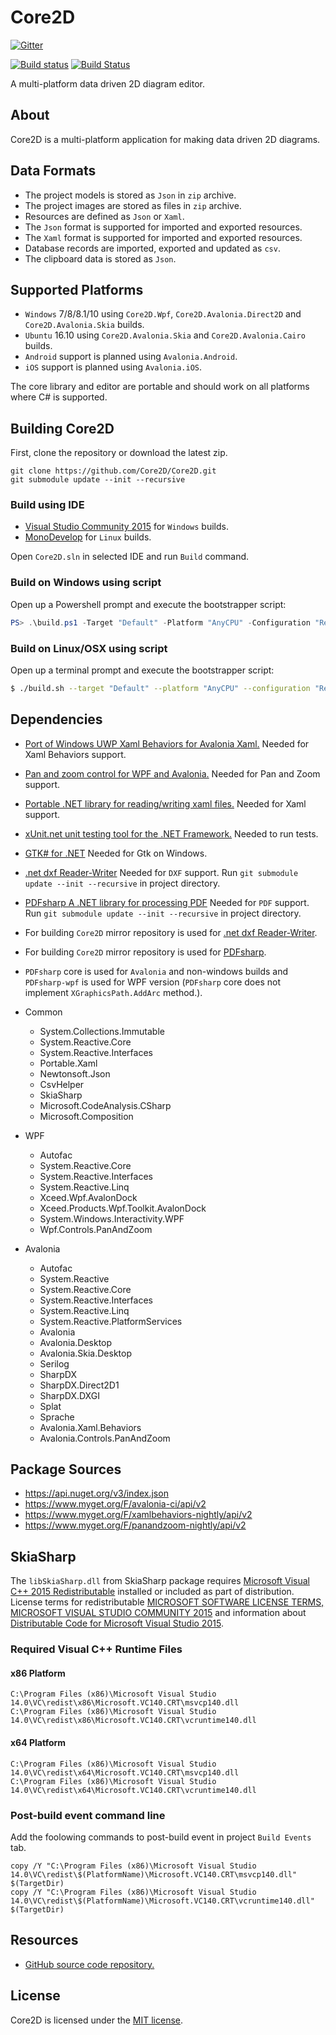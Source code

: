 # Core2D

[![Gitter](https://badges.gitter.im/Join%20Chat.svg)](https://gitter.im/Core2D/Core2D?utm_source=badge&utm_medium=badge&utm_campaign=pr-badge)

[![Build status](https://ci.appveyor.com/api/projects/status/7k1e0voeit7od9bw/branch/master?svg=true)](https://ci.appveyor.com/project/wieslawsoltes/core2d/branch/master)
[![Build Status](https://travis-ci.org/Core2D/Core2D.svg?branch=master)](https://travis-ci.org/Core2D/Core2D)

A multi-platform data driven 2D diagram editor.

## About

Core2D is a multi-platform application for making data driven 2D diagrams.

## Data Formats

* The project models is stored as `Json` in `zip` archive.
* The project images are stored  as files in `zip` archive.
* Resources are defined as `Json` or `Xaml`.
* The `Json` format is supported for imported and exported resources. 
* The `Xaml` format is supported for imported and exported resources. 
* Database records are imported, exported and updated as `csv`.
* The clipboard data is stored as `Json`.

## Supported Platforms

* `Windows` 7/8/8.1/10 using `Core2D.Wpf`, `Core2D.Avalonia.Direct2D` and `Core2D.Avalonia.Skia` builds.
* `Ubuntu` 16.10 using `Core2D.Avalonia.Skia` and `Core2D.Avalonia.Cairo` builds.
* `Android` support is planned using `Avalonia.Android`.
* `iOS` support is planned using `Avalonia.iOS`.

The core library and editor are portable and should work on all platforms where C# is supported.

## Building Core2D

First, clone the repository or download the latest zip.
```
git clone https://github.com/Core2D/Core2D.git
git submodule update --init --recursive
```

### Build using IDE

* [Visual Studio Community 2015](https://www.visualstudio.com/en-us/products/visual-studio-community-vs.aspx) for `Windows` builds.
* [MonoDevelop](http://www.monodevelop.com/) for `Linux` builds.

Open `Core2D.sln` in selected IDE and run `Build` command.

### Build on Windows using script

Open up a Powershell prompt and execute the bootstrapper script:
```PowerShell
PS> .\build.ps1 -Target "Default" -Platform "AnyCPU" -Configuration "Release"
```

### Build on Linux/OSX using script

Open up a terminal prompt and execute the bootstrapper script:
```Bash
$ ./build.sh --target "Default" --platform "AnyCPU" --configuration "Release"
```

## Dependencies

* [Port of Windows UWP Xaml Behaviors for Avalonia Xaml.](https://github.com/XamlBehaviors/XamlBehaviors) Needed for Xaml Behaviors support.
* [Pan and zoom control for WPF and Avalonia.](https://github.com/wieslawsoltes/MatrixPanAndZoomDemo) Needed for Pan and Zoom support.
* [Portable .NET library for reading/writing xaml files.](https://github.com/cwensley/Portable.Xaml) Needed for Xaml support.
* [xUnit.net unit testing tool for the .NET Framework.](https://github.com/xunit/xunit) Needed to run tests.
* [GTK# for .NET](http://www.mono-project.com/download/#download-win) Needed for Gtk on Windows.
* [.net dxf Reader-Writer](http://netdxf.codeplex.com/) Needed for `DXF` support. Run `git submodule update --init --recursive` in project directory.
* [PDFsharp A .NET library for processing PDF](https://github.com/empira/PDFsharp) Needed for `PDF` support. Run `git submodule update --init --recursive` in project directory.
* For building `Core2D` mirror repository is used for [.net dxf Reader-Writer](https://github.com/Core2D/netdxf).
* For building `Core2D` mirror repository is used for [PDFsharp](https://github.com/Core2D/PDFsharp). 
* `PDFsharp` core is used for `Avalonia` and non-windows builds and `PDFsharp-wpf` is used for WPF version (`PDFsharp` core does not implement `XGraphicsPath.AddArc` method.).

* Common
  * System.Collections.Immutable
  * System.Reactive.Core
  * System.Reactive.Interfaces
  * Portable.Xaml
  * Newtonsoft.Json
  * CsvHelper
  * SkiaSharp
  * Microsoft.CodeAnalysis.CSharp
  * Microsoft.Composition
* WPF
  * Autofac
  * System.Reactive.Core
  * System.Reactive.Interfaces
  * System.Reactive.Linq
  * Xceed.Wpf.AvalonDock
  * Xceed.Products.Wpf.Toolkit.AvalonDock
  * System.Windows.Interactivity.WPF
  * Wpf.Controls.PanAndZoom
* Avalonia
  * Autofac
  * System.Reactive
  * System.Reactive.Core
  * System.Reactive.Interfaces
  * System.Reactive.Linq
  * System.Reactive.PlatformServices
  * Avalonia
  * Avalonia.Desktop
  * Avalonia.Skia.Desktop
  * Serilog
  * SharpDX
  * SharpDX.Direct2D1
  * SharpDX.DXGI
  * Splat
  * Sprache
  * Avalonia.Xaml.Behaviors
  * Avalonia.Controls.PanAndZoom

## Package Sources

* https://api.nuget.org/v3/index.json
* https://www.myget.org/F/avalonia-ci/api/v2
* https://www.myget.org/F/xamlbehaviors-nightly/api/v2
* https://www.myget.org/F/panandzoom-nightly/api/v2

## SkiaSharp

The `libSkiaSharp.dll` from SkiaSharp package requires [Microsoft Visual C++ 2015 Redistributable](https://www.microsoft.com/en-us/download/details.aspx?id=52982) installed or included as part of distribution. License terms for redistributable
[MICROSOFT SOFTWARE LICENSE TERMS, MICROSOFT VISUAL STUDIO COMMUNITY 2015](https://www.visualstudio.com/en-us/support/legal/mt171547) and information about [Distributable Code for Microsoft Visual Studio 2015](https://www.visualstudio.com/en-us/downloads/2015-redistribution-vs.aspx).

### Required Visual C++ Runtime Files

#### x86 Platform

```
C:\Program Files (x86)\Microsoft Visual Studio 14.0\VC\redist\x86\Microsoft.VC140.CRT\msvcp140.dll
C:\Program Files (x86)\Microsoft Visual Studio 14.0\VC\redist\x86\Microsoft.VC140.CRT\vcruntime140.dll
```

#### x64 Platform

```
C:\Program Files (x86)\Microsoft Visual Studio 14.0\VC\redist\x64\Microsoft.VC140.CRT\msvcp140.dll
C:\Program Files (x86)\Microsoft Visual Studio 14.0\VC\redist\x64\Microsoft.VC140.CRT\vcruntime140.dll
```

### Post-build event command line

Add the foolowing commands to post-build event in project `Build Events` tab.

```
copy /Y "C:\Program Files (x86)\Microsoft Visual Studio 14.0\VC\redist\$(PlatformName)\Microsoft.VC140.CRT\msvcp140.dll" $(TargetDir)
copy /Y "C:\Program Files (x86)\Microsoft Visual Studio 14.0\VC\redist\$(PlatformName)\Microsoft.VC140.CRT\vcruntime140.dll" $(TargetDir)
```

## Resources

* [GitHub source code repository.](https://github.com/Core2D/Core2D)

## License

Core2D is licensed under the [MIT license](LICENSE.TXT).

